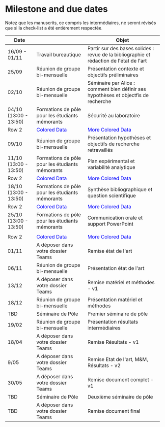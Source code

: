 # Milestone and due dates

Notez que les manuscrits, ce compris les intermédiaires, ne seront révisés que si la check-list a été entièrement respectée. 

| Date          |                                    | Objet                                                                                    |
|---------------|------------------------------------|------------------------------------------------------------------------------------------|
| 16/09 - 01/11 | Travail bureautique                | Partir sur des bases solides : revue de la bibliographie et rédaction de l'état de l'art |
| 25/09         | Réunion de groupe bi-mensuelle     | Présentation contexte et objectifs préliminaires                                         |
| 02/10         | Réunion de groupe bi-mensuelle     | Séminaire par Alice :  comment bien définir ses hypothèses et objectfis de recherche     |
| 04/10 (13:00 - 13:50)         | Formations de pôle pour les étudiants mémorants | Sécurité au laboratoire | Présentation & règlement de la plateforme MOCA                                                                   |
| <span style="backgroundcolor:blue">Row 2</span> | <span style="color:blue">Colored Data</span> | <span style="color:blue">More Colored Data</span> |
| 09/10         | Réunion de groupe bi-mensuelle     | Présentation hypothèses et objectifs de recherche retravaillés                           |
| 11/10 (13:00 - 13:50)        | Formations de pôle pour les étudiants mémorants     | Plan expérimental et variabilité analytique                           |
| <span style="backgroundcolor:blue">Row 2</span> | <span style="color:blue">Colored Data</span> | <span style="color:blue">More Colored Data</span> |
| 18/10 (13:00 - 13:50)        | Formations de pôle pour les étudiants mémorants     | Synthèse bibliographique et question scientifique                          |
| <span style="backgroundcolor:blue">Row 2</span> | <span style="color:blue">Colored Data</span> | <span style="color:blue">More Colored Data</span> |
| 25/10 (13:00 - 13:50)        | Formations de pôle pour les étudiants mémorants     | Communication orale et support PowerPoint
                          |
| <span style="backgroundcolor:blue">Row 2</span> | <span style="color:blue">Colored Data</span> | <span style="color:blue">More Colored Data</span> |
| 01/11         | A déposer dans votre dossier Teams | Remise état de l'art                                                                     |
| 06/11         | Réunion de groupe bi-mensuelle     | Présentation état de l'art                                                               |
| 13/12         | A déposer dans votre dossier Teams | Remise matériel et méthodes - v1                                                         |
| 18/12         | Réunion de groupe bi-mensuelle     | Présentation matériel et méthodes                                                        |
| TBD           | Séminaire de Pôle                  | Premier séminaire de pôle                                                                |
| 19/02         | Réunion de groupe bi-mensuelle     | Présentation résultats intermédiaires                                                    |
| 18/04         | A déposer dans votre dossier Teams | Remise Résultats - v1                                                                    |
| 9/05          | A déposer dans votre dossier Teams | Remise Etat de l'art, M&M, Résultats - v2                                                |
| 30/05         | A déposer dans votre dossier Teams | Remise document complet - v1                                                             |
| TBD           | Séminaire de Pôle                  | Deuxième séminaire de pôle                                                               |
| TBD           | A déposer dans votre dossier Teams | Remise document final                                                                    |
